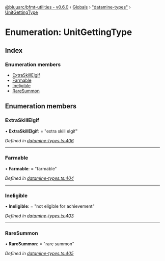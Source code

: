 [@bluuarc/bfmt-utilities - v0.6.0](../README.md) › [Globals](../globals.md) › ["datamine-types"](../modules/_datamine_types_.md) › [UnitGettingType](_datamine_types_.unitgettingtype.md)

# Enumeration: UnitGettingType

## Index

### Enumeration members

* [ExtraSkillElgif](_datamine_types_.unitgettingtype.md#extraskillelgif)
* [Farmable](_datamine_types_.unitgettingtype.md#farmable)
* [Ineligible](_datamine_types_.unitgettingtype.md#ineligible)
* [RareSummon](_datamine_types_.unitgettingtype.md#raresummon)

## Enumeration members

###  ExtraSkillElgif

• **ExtraSkillElgif**: = "extra skill elgif"

*Defined in [datamine-types.ts:406](https://github.com/BluuArc/bfmt-utilities/blob/master/src/datamine-types.ts#L406)*

___

###  Farmable

• **Farmable**: = "farmable"

*Defined in [datamine-types.ts:404](https://github.com/BluuArc/bfmt-utilities/blob/master/src/datamine-types.ts#L404)*

___

###  Ineligible

• **Ineligible**: = "not eligible for achievement"

*Defined in [datamine-types.ts:403](https://github.com/BluuArc/bfmt-utilities/blob/master/src/datamine-types.ts#L403)*

___

###  RareSummon

• **RareSummon**: = "rare summon"

*Defined in [datamine-types.ts:405](https://github.com/BluuArc/bfmt-utilities/blob/master/src/datamine-types.ts#L405)*
